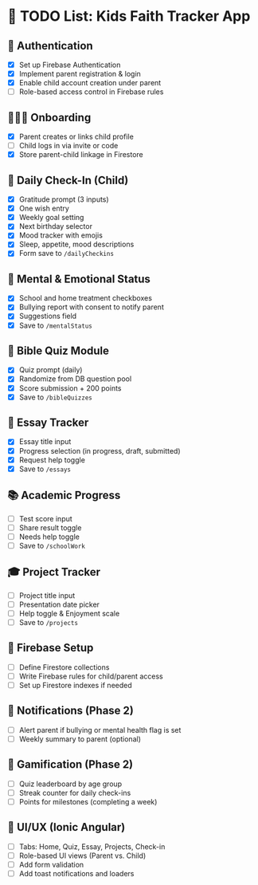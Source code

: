 # 📌 TODO List: Kids Faith Tracker App

## 🔐 Authentication
- [x] Set up Firebase Authentication
- [x] Implement parent registration & login
- [x] Enable child account creation under parent
- [ ] Role-based access control in Firebase rules

## 👨‍👩‍👧 Onboarding
- [x] Parent creates or links child profile
- [ ] Child logs in via invite or code
- [x] Store parent-child linkage in Firestore

## 📆 Daily Check-In (Child)
- [x] Gratitude prompt (3 inputs)
- [x] One wish entry
- [x] Weekly goal setting
- [x] Next birthday selector
- [x] Mood tracker with emojis
- [x] Sleep, appetite, mood descriptions
- [x] Form save to `/dailyCheckins`

## 🧠 Mental & Emotional Status
- [x] School and home treatment checkboxes
- [x] Bullying report with consent to notify parent
- [x] Suggestions field
- [x] Save to `/mentalStatus`

## 📖 Bible Quiz Module
- [x] Quiz prompt (daily)
- [x] Randomize from DB question pool
- [x] Score submission + 200 points
- [x] Save to `/bibleQuizzes`

## 📝 Essay Tracker
- [x] Essay title input
- [x] Progress selection (in progress, draft, submitted)
- [x] Request help toggle
- [x] Save to `/essays`

## 📚 Academic Progress
- [ ] Test score input
- [ ] Share result toggle
- [ ] Needs help toggle
- [ ] Save to `/schoolWork`

## 🎓 Project Tracker
- [ ] Project title input
- [ ] Presentation date picker
- [ ] Help toggle & Enjoyment scale
- [ ] Save to `/projects`

## 🧪 Firebase Setup
- [ ] Define Firestore collections
- [ ] Write Firebase rules for child/parent access
- [ ] Set up Firestore indexes if needed

## 💬 Notifications (Phase 2)
- [ ] Alert parent if bullying or mental health flag is set
- [ ] Weekly summary to parent (optional)

## 🧩 Gamification (Phase 2)
- [ ] Quiz leaderboard by age group
- [ ] Streak counter for daily check-ins
- [ ] Points for milestones (completing a week)

## 📱 UI/UX (Ionic Angular)
- [ ] Tabs: Home, Quiz, Essay, Projects, Check-in
- [ ] Role-based UI views (Parent vs. Child)
- [ ] Add form validation
- [ ] Add toast notifications and loaders
